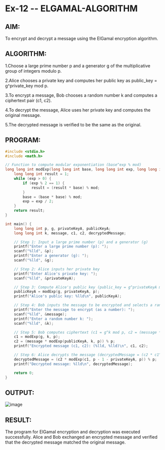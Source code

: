 
# Ex-12 -- ELGAMAL-ALGORITHM

## AIM:
To encrypt and decrypt a message using the ElGamal encryption algorithm.

## ALGORITHM:
1.Choose a large prime number p and a generator g of the multiplicative group of integers modulo p.

2.Alice chooses a private key and computes her public key as public_key = g^private_key mod p.

3.To encrypt a message, Bob chooses a random number k and computes a ciphertext pair (c1, c2).

4.To decrypt the message, Alice uses her private key and computes the original message.

5.The decrypted message is verified to be the same as the original.
## PROGRAM:
```C
#include <stdio.h>
#include <math.h>

// Function to compute modular exponentiation (base^exp % mod)
long long int modExp(long long int base, long long int exp, long long int mod) {
    long long int result = 1;
    while (exp > 0) {
        if (exp % 2 == 1) {
            result = (result * base) % mod;
        }
        base = (base * base) % mod;
        exp = exp / 2;
    }
    return result;
}

int main() {
    long long int p, g, privateKeyA, publicKeyA;
    long long int k, message, c1, c2, decryptedMessage;

    // Step 1: Input a large prime number (p) and a generator (g)
    printf("Enter a large prime number (p): ");
    scanf("%lld", &p);
    printf("Enter a generator (g): ");
    scanf("%lld", &g);

    // Step 2: Alice inputs her private key
    printf("Enter Alice's private key: ");
    scanf("%lld", &privateKeyA);

    // Step 3: Compute Alice's public key (public_key = g^privateKeyA mod p)
    publicKeyA = modExp(g, privateKeyA, p);
    printf("Alice's public key: %lld\n", publicKeyA);

    // Step 4: Bob inputs the message to be encrypted and selects a random k
    printf("Enter the message to encrypt (as a number): ");
    scanf("%lld", &message);
    printf("Enter a random number k: ");
    scanf("%lld", &k);

    // Step 5: Bob computes ciphertext (c1 = g^k mod p, c2 = (message * publicKeyA^k) mod p)
    c1 = modExp(g, k, p);
    c2 = (message * modExp(publicKeyA, k, p)) % p;
    printf("Encrypted message (c1, c2): (%lld, %lld)\n", c1, c2);

    // Step 6: Alice decrypts the message (decryptedMessage = (c2 * c1^(p-1-privateKeyA)) mod p)
    decryptedMessage = (c2 * modExp(c1, p - 1 - privateKeyA, p)) % p;
    printf("Decrypted message: %lld\n", decryptedMessage);

    return 0;
}
```

## OUTPUT:

![image](https://github.com/user-attachments/assets/d85cc03c-90bb-48ad-baba-ff154a3aee74)

## RESULT:
The program for ElGamal encryption and decryption was executed successfully. Alice and Bob exchanged an encrypted message and verified that the decrypted message matched the original message.
